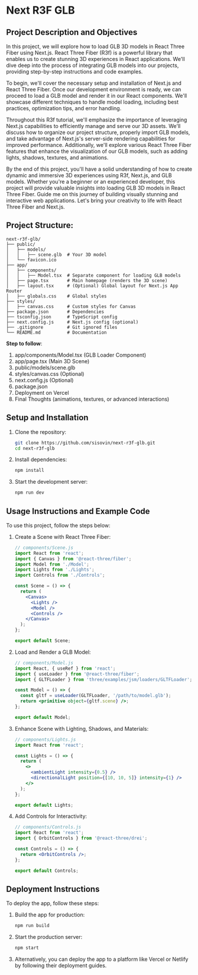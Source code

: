 # Next R3F GLB

## Project Description and Objectives

In this project, we will explore how to load GLB 3D models in React Three Fiber using Next.js. React Three Fiber (R3f) is a powerful library that enables us to create stunning 3D experiences in React applications. We'll dive deep into the process of integrating GLB models into our projects, providing step-by-step instructions and code examples.

To begin, we'll cover the necessary setup and installation of Next.js and React Three Fiber. Once our development environment is ready, we can proceed to load a GLB model and render it in our React components. We'll showcase different techniques to handle model loading, including best practices, optimization tips, and error handling.

Throughout this R3f tutorial, we'll emphasize the importance of leveraging Next.js capabilities to efficiently manage and serve our 3D assets. We'll discuss how to organize our project structure, properly import GLB models, and take advantage of Next.js's server-side rendering capabilities for improved performance. Additionally, we'll explore various React Three Fiber features that enhance the visualization of our GLB models, such as adding lights, shadows, textures, and animations.

By the end of this project, you'll have a solid understanding of how to create dynamic and immersive 3D experiences using R3f, Next.js, and GLB models. Whether you're a beginner or an experienced developer, this project will provide valuable insights into loading GLB 3D models in React Three Fiber. Guide me on this journey of building visually stunning and interactive web applications. Let's bring your creativity to life with React Three Fiber and Next.js.

## Project Structure:
```
next-r3f-glb/
├── public/
│   ├── models/
│   │   ├── scene.glb  # Your 3D model
│   └── favicon.ico
├── app/
│   ├── components/
│   │   ├── Model.tsx  # Separate component for loading GLB models
│   ├── page.tsx       # Main homepage (renders the 3D scene)
│   ├── layout.tsx     # (Optional) Global layout for Next.js App Router
│   ├── globals.css    # Global styles
├── styles/
│   ├── canvas.css     # Custom styles for Canvas
├── package.json       # Dependencies
├── tsconfig.json      # TypeScript config
├── next.config.js     # Next.js config (optional)
├── .gitignore         # Git ignored files
└── README.md          # Documentation
```
**Step to follow**:
1. app/components/Model.tsx (GLB Loader Component)
2. app/page.tsx (Main 3D Scene)
3. public/models/scene.glb
4. styles/canvas.css (Optional)
5. next.config.js (Optional)
6. package.json
7. Deployment on Vercel
8. Final Thoughts (animations, textures, or advanced interactions)

## Setup and Installation

1. Clone the repository:
   ```bash
   git clone https://github.com/sisovin/next-r3f-glb.git
   cd next-r3f-glb
   ```

2. Install dependencies:
   ```bash
   npm install
   ```

3. Start the development server:
   ```bash
   npm run dev
   ```

## Usage Instructions and Example Code

To use this project, follow the steps below:

1. Create a Scene with React Three Fiber:
   ```jsx
   // components/Scene.js
   import React from 'react';
   import { Canvas } from '@react-three/fiber';
   import Model from './Model';
   import Lights from './Lights';
   import Controls from './Controls';

   const Scene = () => {
     return (
       <Canvas>
         <Lights />
         <Model />
         <Controls />
       </Canvas>
     );
   };

   export default Scene;
   ```

2. Load and Render a GLB Model:
   ```jsx
   // components/Model.js
   import React, { useRef } from 'react';
   import { useLoader } from '@react-three/fiber';
   import { GLTFLoader } from 'three/examples/jsm/loaders/GLTFLoader';

   const Model = () => {
     const gltf = useLoader(GLTFLoader, '/path/to/model.glb');
     return <primitive object={gltf.scene} />;
   };

   export default Model;
   ```

3. Enhance Scene with Lighting, Shadows, and Materials:
   ```jsx
   // components/Lights.js
   import React from 'react';

   const Lights = () => {
     return (
       <>
         <ambientLight intensity={0.5} />
         <directionalLight position={[10, 10, 5]} intensity={1} />
       </>
     );
   };

   export default Lights;
   ```

4. Add Controls for Interactivity:
   ```jsx
   // components/Controls.js
   import React from 'react';
   import { OrbitControls } from '@react-three/drei';

   const Controls = () => {
     return <OrbitControls />;
   };

   export default Controls;
   ```

## Deployment Instructions

To deploy the app, follow these steps:

1. Build the app for production:
   ```bash
   npm run build
   ```

2. Start the production server:
   ```bash
   npm start
   ```

3. Alternatively, you can deploy the app to a platform like Vercel or Netlify by following their deployment guides.
